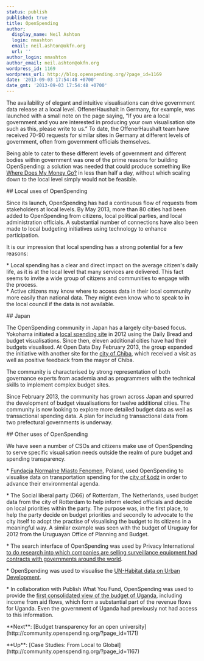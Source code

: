 ```yaml
---
status: publish
published: true
title: OpenSpending
author:
  display_name: Neil Ashton
  login: nmashton
  email: neil.ashton@okfn.org
  url: ''
author_login: nmashton
author_email: neil.ashton@okfn.org
wordpress_id: 1169
wordpress_url: http://blog.openspending.org/?page_id=1169
date: '2013-09-03 17:54:48 +0700'
date_gmt: '2013-09-03 17:54:48 +0700'
---
```

<p>The availability of elegant and intuitive visualisations can drive government data release at a local level. OffenerHaushalt in Germany, for example, was launched with a small note on the page saying, “If you are a local government and you are interested in producing your own visualisation site such as this, please write to us.” To date, the OffenerHaushalt team have received 70-90 requests for similar sites in Germany at different levels of government, often from government officials themselves. </p>
<p>Being able to cater to these different levels of government and different bodies within government was one of the prime reasons for building OpenSpending: a solution was needed that could produce something like <a href="http://wheredoesmymoneygo.org">Where Does My Money Go?</a> in less than half a day, without which scaling down to the local level simply would not be feasible. </p>
<p>## Local uses of OpenSpending </p>
<p>Since its launch, OpenSpending has had a continuous flow of requests from stakeholders at local levels. By May 2013, more than 80 cities had been added to OpenSpending from citizens, local political parties, and local administration officials. A substantial number of connections have also been made to local budgeting initiatives using technology to enhance participation. </p>
<p>It is our impression that local spending has a strong potential for a few reasons:</p>
<p>* Local spending has a clear and direct impact on the average citizen's daily life, as it is at the local level that many services are delivered. This fact seems to invite a wide group of citizens and communities to engage with the process.<br />
* Active citizens may know where to access data in their local community more easily than national data. They might even know who to speak to in the local council if the data is not available.</p>
<p>## Japan</p>
<p>The OpenSpending community in Japan has a largely city-based focus. Yokohama initiated a <a href="http://spending.jp/">local spending site</a>  in 2012 using the Daily Bread and budget visualisations. Since then, eleven additional cities have had their budgets visualised. At Open Data Day February 2013, the group expanded the initiative with another site for the <a href="http://chiba.spending.jp/">city of Chiba</a>, which received a visit as well as positive feedback from the mayor of Chiba.</p>
<p>The community is characterised by strong representation of both governance experts from academia and as programmers with the technical skills to implement complex budget sites.  </p>
<p>Since February 2013, the community has grown across Japan and spurred the development of budget visualisations for twelve additional cities.  The community is now looking to explore more detailed budget data as well as transactional spending data. A plan for including transactional data from two prefectural governments is underway. </p>
<p>## Other uses of OpenSpending</p>
<p>We have seen a number of CSOs and citizens make use of OpenSpending to serve specific visualisation needs outside the realm of pure budget and spending transparency.  </p>
<p>* <a href="http://www.fundacjafenomen.pl/">Fundacja Normalne Miasto Fenomen</a>, Poland, used OpenSpending to visualise data on transportation spending for the <a href="http://www.google.com/url?q=http%3A%2F%2Fopenspending.org%2Flodz_2013_transport_budget&sa=D&sntz=1&usg=AFQjCNGQheo8Wg1kQ7ztn27o2k7TqcsV8Q">city of  Łódź</a> in order to advance their environmental agenda. </p>
<p>* The Social liberal party (D66) of Rotterdam, The Netherlands, used budget data from the city of Rotterdam to help inform elected officials and decide on local priorities within the party. The purpose was, in the first place, to help the party decide on budget priorities and secondly to advocate to the city itself to adopt the practise of visualising the budget to its citizens in a meaningful way. A similar example was seen with the budget of Uruguay for 2012 from the Uruguayan Office of Planning and Budget. </p>
<p>* The search interface of OpenSpending was used by Privacy International <a href="http://community.openspending.org/2012/02/how-spending-stories-fact-checks-big-brother-the-wiretappers-ball/">to do research into which companies are selling surveillance equipment had contracts with governments around the world</a>. </p>
<p>* OpenSpending was used to visualise the <a href="http://community.openspending.org/2013/04/visualising-urban-development-data-at-un-habitat/">UN-Habitat data on Urban Development</a>.  </p>
<p>* In collaboration with Publish What You Fund, OpenSpending was used to provide the <a href="http://publishwhatyoufund.org/uganda/#/~/aid-and-domestic-spending-in-uganda-br----usd-">first consolidated view of the budget of Uganda</a>, including income from aid flows, which form a substantial part of the revenue flows for Uganda. Even the government of Uganda had previously not had access to this information.</p>
<p>**Next**: [Budget transparency for an open university](http://community.openspending.org/?page_id=1171)</p>
<p>**Up**: [Case Studies: From Local to Global](http://community.openspending.org/?page_id=1167)</p>
